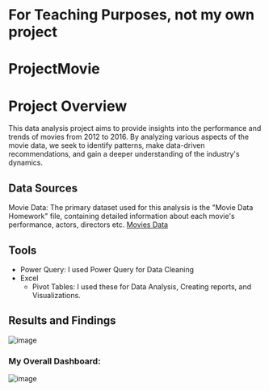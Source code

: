 # For Teaching Purposes, not my own project


# ProjectMovie

# Project Overview

This data analysis project aims to provide insights into the performance and trends of movies from 2012 to 2016. By analyzing various aspects of the movie data, we seek to identify patterns, make data-driven recommendations, and gain a deeper understanding of the industry's dynamics.


## Data Sources
Movie Data: The primary dataset used for this analysis is the "Movie Data Homework" file, containing detailed information about each movie's performance, actors, directors etc. [Movies Data](https://github.com/user-attachments/files/20717725/Movies_Data_Dashboard.xlsx)


## Tools
- Power Query: I used Power Query for Data Cleaning
- Excel
  - Pivot Tables: I used these for Data Analysis, Creating reports, and Visualizations.
 

## Results and Findings 

![image](https://github.com/user-attachments/assets/4860093e-6683-4193-b2a2-cc195eeb1de0)



### My Overall Dashboard:

![image](https://github.com/user-attachments/assets/01ebe41d-9391-4855-8ca7-a0cee0e9a51a)

